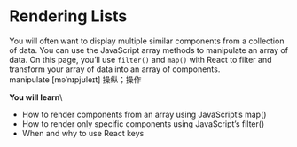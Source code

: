 # Rendering Lists
You will often want to display multiple similar components from a collection of data. You can use the JavaScript array methods to manipulate an array of data. On this page, you’ll use `filter()` and `map()` with React to filter and transform your array of data into an array of components.\
manipulate [məˈnɪpjʊleɪt] 操纵；操作

**You will learn**\
- How to render components from an array using JavaScript’s map()
- How to render only specific components using JavaScript’s filter()
- When and why to use React keys
